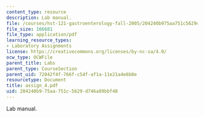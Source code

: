 ```yaml
---
content_type: resource
description: Lab manual.
file: /courses/hst-121-gastroenterology-fall-2005/204240b975aa751c5629d746a89bbf48_assign_4.pdf
file_size: 166681
file_type: application/pdf
learning_resource_types:
- Laboratory Assignments
license: https://creativecommons.org/licenses/by-nc-sa/4.0/
ocw_type: OCWFile
parent_title: Labs
parent_type: CourseSection
parent_uid: 72042f4f-766f-c54f-af1a-11e21a4e6b8e
resourcetype: Document
title: assign_4.pdf
uid: 204240b9-75aa-751c-5629-d746a89bbf48
---
```

Lab manual.